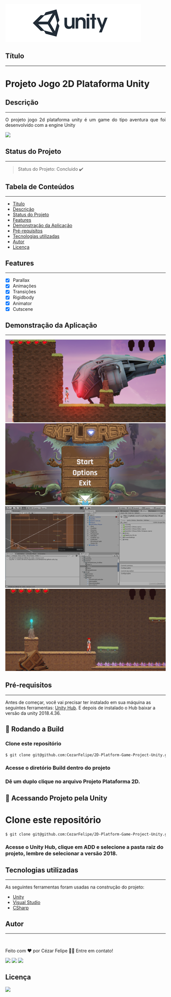 <img src="https://github.com/CezarFelipe/2D-Platform-Game-Project-Unity/blob/documentation/image/banner.png"/>

## Título
---
<h1 align="justify"> Projeto Jogo 2D Plataforma Unity</h1>

## Descrição
---
<p align="justify"> O projeto jogo 2d plataforma unity é um game do tipo aventura que foi desenvolvido com a engine Unity </p>

<img src="https://img.shields.io/static/v1?label=unity&message=engine&color=blue&style=for-the-badge&logo=UNITY"/>

## Status do Projeto
---
> Status do Projeto: Concluido :heavy_check_mark:

## Tabela de Conteúdos
---
 <!--ts-->
   * [Titulo](#título)
   * [Descrição](#descrição)
   * [Status do Projeto](#status-do-projeto)
   * [Features](#features)
   * [Demonstração da Aplicação](#demonstração-da-aplicação)
   * [Pré-requisitos](#pré-requisitos)
   * [Tecnologias utilizadas](#tecnologias-utilizadas)
   * [Autor](#autor)
   * [Licença](#licença)
<!--te-->
 

## Features
---
- [X] Parallax
- [X] Animações
- [X] Transições
- [X] Rigidbody
- [X] Animator
- [X] Cutscene

## Demonstração da Aplicação
---
<img src="https://github.com/CezarFelipe/2D-Platform-Game-Project-Unity/blob/documentation/image/1.PNG"/>
<img src="https://github.com/CezarFelipe/2D-Platform-Game-Project-Unity/blob/documentation/image/2.PNG"/>
<img src="https://github.com/CezarFelipe/2D-Platform-Game-Project-Unity/blob/documentation/image/3.PNG"/>
<img src="https://github.com/CezarFelipe/2D-Platform-Game-Project-Unity/blob/documentation/image/4.PNG"/>

## Pré-requisitos
---
Antes de começar, você vai precisar ter instalado em sua máquina as seguintes ferramentas:
[Unity Hub](https://unity3d.com/pt/get-unity/download). 
E depois de instalado o Hub baixar a versão da unity 2018.4.36.

## 🎲 Rodando a Build

### Clone este repositório
```bash
$ git clone git@github.com:CezarFelipe/2D-Platform-Game-Project-Unity.git

```
### Acesse o diretório Build dentro do projeto
### Dê um duplo clique no arquivo Projeto Plataforma 2D.

## 🎲 Acessando Projeto pela Unity

# Clone este repositório
```bash
$ git clone git@github.com:CezarFelipe/2D-Platform-Game-Project-Unity.git

```

### Acesse o Unity Hub, clique em ADD e selecione a pasta raiz do projeto, lembre de selecionar a versão 2018.

## Tecnologias utilizadas
---
As seguintes ferramentas foram usadas na construção do projeto:

- [Unity](https://unity3d.com/pt/get-unity/download)
- [Visual Studio](https://visualstudio.microsoft.com/pt-br/vs/community/)
- [CSharp](https://www.microsoft.com/pt-br/p/csharp/9n4w6bhc0hml#activetab=pivot:overviewtab)

## **Autor**
---

<img style="border-radius: 50%;" src="https://avatars.githubusercontent.com/u/29206101?v=4" width="100px;" alt=""/>

Feito com ❤️ por Cézar Felipe 👋🏽 Entre em contato!

 <a href="https://www.instagram.com/cezar_felpis/" target="_blank"><img src="https://img.shields.io/badge/-Instagram-%23E4405F?style=for-the-badge&logo=instagram&logoColor=white" target="_blank"></a>
  <a href = "mailto:cezarfelipe2008@outlook.com"><img src="https://img.shields.io/badge/-Gmail-%23333?style=for-the-badge&logo=gmail&logoColor=white" target="_blank"></a>
  <a href="https://www.linkedin.com/in/cezarfelipedasilva/" target="_blank"><img src="https://img.shields.io/badge/-LinkedIn-%230077B5?style=for-the-badge&logo=linkedin&logoColor=white" target="_blank"></a> 
    
## Licença
<a href="https://github.com/CezarFelipe/2D-Platform-Game-Project-Unity/blob/master/LICENSE" target="_blank"><img src="https://img.shields.io/badge/license-MIT-green" target="_blank"></a>


